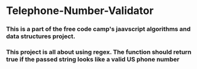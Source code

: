 # Telephone-Number-Validator

### This is a part of the free code camp's jaavscript algorithms and data structures project.
### This project is all about using regex. The function should return true if the passed string looks like a valid US phone number 
